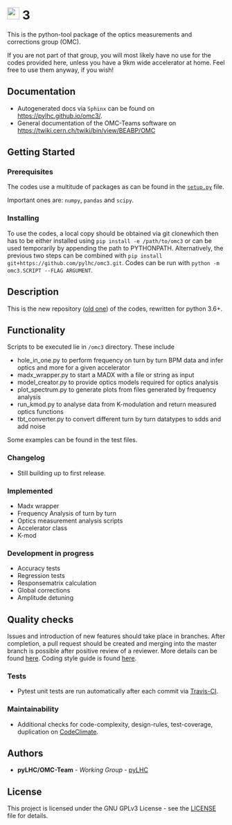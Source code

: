 # <img src="https://twiki.cern.ch/twiki/pub/BEABP/Logos/OMC_logo.png" height="28"> 3

This is the python-tool package of the optics measurements and corrections group (OMC).

If you are not part of that group, you will most likely have no use for the codes provided here, unless you have a 9km wide accelerator at home.
Feel free to use them anyway, if you wish!

## Documentation

- Autogenerated docs via `Sphinx` can be found on <https://pylhc.github.io/omc3/>.
- General documentation of the OMC-Teams software on <https://twiki.cern.ch/twiki/bin/view/BEABP/OMC>

## Getting Started

### Prerequisites

The codes use a multitude of packages as can be found in the [`setup.py`](setup.py) file.

Important ones are: `numpy`, `pandas` and `scipy`.

### Installing

To use the codes, a local copy should be obtained via git clonewhich then has to be either installed using
`pip install -e /path/to/omc3` or can be used temporarily by appending the path to PYTHONPATH.
Alternatively, the previous two steps can be combined with `pip install git+https://github.com/pylhc/omc3.git`.
Codes can be run with `python -m omc3.SCRIPT --FLAG ARGUMENT`.

## Description

This is the new repository ([old one](https://github.com/pylhc/Beta-Beat.src)) of the codes, rewritten for python 3.6+.  


## Functionality

Scripts to be executed lie in `/omc3` directory. These include
- hole_in_one.py to perform frequency on turn by turn BPM data and infer optics and more for a given accelerator
- madx_wrapper.py to start a MADX with a file or string as input
- model_creator.py to provide optics models required for optics analysis
- plot_spectrum.py to generate plots from files generated by frequency analysis
- run_kmod.py to analyse data from K-modulation and return measured optics functions
- tbt_converter.py to convert different turn by turn datatypes to sdds and add noise 

Some examples can be found in the test files.

### Changelog

- Still building up to first release.

### Implemented

- Madx wrapper
- Frequency Analysis of turn by turn
- Optics measurement analysis scripts
- Accelerator class
- K-mod


### Development in progress

- Accuracy tests
- Regression tests
- Responsematrix calculation
- Global corrections
- Amplitude detuning

## Quality checks

Issues and introduction of new features should take place in branches. After completion, a pull request should be created and merging into the master branch 
is possible after positive review of a reviewer. More details can be found [here](https://twiki.cern.ch/twiki/bin/view/BEABP/Git). 
Coding style guide is found [here](https://twiki.cern.ch/twiki/bin/view/BEABP/PythonStyleGuide). 

### Tests

- Pytest unit tests are run automatically after each commit via [Travis-CI](https://travis-ci.com/pylhc/omc3). 

### Maintainability

- Additional checks for code-complexity, design-rules, test-coverage, duplication on [CodeClimate](https://codeclimate.com/github/pylhc/omc3).


## Authors

* **pyLHC/OMC-Team** - *Working Group* - [pyLHC](https://github.com/orgs/pylhc/teams/omc-team)

## License
This project is licensed under the GNU GPLv3 License - see the [LICENSE](LICENSE) file for details.